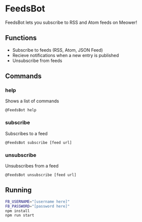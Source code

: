 # FeedsBot
FeedsBot lets you subscribe to RSS and Atom feeds on Meower!
## Functions
- Subscribe to feeds (RSS, Atom, JSON Feed)
- Recieve notifications when a new entry is published
- Unsubscribe from feeds
## Commands
### help
Shows a list of commands
```
@FeedsBot help
```
### subscribe
Subscribes to a feed
```
@FeedsBot subscribe [feed url]
```
### unsubscribe
Unsubscribes from a feed
```
@FeedsBot unsubscribe [feed url]
```
## Running
```bash
FB_USERNAME="[username here]"
FB_PASSWORD="[password here]"
npm install
npm run start
```

